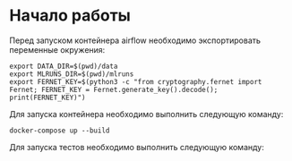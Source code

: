 # Начало работы
Перед запуском контейнера airflow необходимо экспортировать переменные окружения:
```commandline
export DATA_DIR=$(pwd)/data
export MLRUNS_DIR=$(pwd)/mlruns
export FERNET_KEY=$(python3 -c "from cryptography.fernet import Fernet; FERNET_KEY = Fernet.generate_key().decode(); print(FERNET_KEY)")
```

Для запуска контейнера необходимо выполнить следующую команду:
```commandline
docker-compose up --build
```

Для запуска тестов необходимо выполнить следующую команду:
```commandline

```